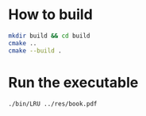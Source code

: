 # How to build

```bash
mkdir build && cd build
cmake ..
cmake --build .
```

# Run the executable

```bash
./bin/LRU ../res/book.pdf
```